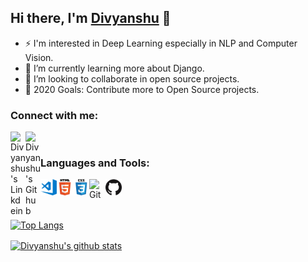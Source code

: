 ## Hi there, I'm [Divyanshu](https://www.linkedin.com/in/divyanshu-bargali-974401175/) 👋

- :zap: I'm interested in Deep Learning especially in NLP and Computer Vision.
- 🌱 I’m currently learning more about Django.
- 👯 I’m looking to collaborate in open source projects.
- 🥅 2020 Goals: Contribute more to Open Source projects.


### Connect with me:

<a href="https://www.linkedin.com/in/divyanshu-bargali-974401175/">
  <img align="left" alt="Divyanshu's Linkdein" width="24px" src="https://cdn.jsdelivr.net/npm/simple-icons@v3/icons/linkedin.svg" />
</a> 
<a href="https://github.com/div-bargali">
  <img align="left" alt="Divyanshu's Github" width="24px" src="https://cdn.jsdelivr.net/npm/simple-icons@v3/icons/github.svg" />
</a>

<br />

### Languages and Tools:

<img align="left" alt="Visual Studio Code" width="26px" src="https://raw.githubusercontent.com/github/explore/80688e429a7d4ef2fca1e82350fe8e3517d3494d/topics/visual-studio-code/visual-studio-code.png" />
<img align="left" alt="" width="26px" src="https://cdn.jsdelivr.net/npm/simple-icons@v3/icons/tensorflow.svg" />
<img align="left" alt="" width="26px" src="https://cdn.jsdelivr.net/npm/simple-icons@v3/icons/keras.svg" />
<img align="left" alt="" width="26px" src="https://cdn.jsdelivr.net/npm/simple-icons@v3/icons/django.svg" />
<img align="left" alt="HTML5" width="26px" src="https://raw.githubusercontent.com/github/explore/80688e429a7d4ef2fca1e82350fe8e3517d3494d/topics/html/html.png" />
<img align="left" alt="CSS3" width="26px" src="https://raw.githubusercontent.com/github/explore/80688e429a7d4ef2fca1e82350fe8e3517d3494d/topics/css/css.png" />
<img align="left" alt="Git" width="26px" src="https://cdn.jsdelivr.net/npm/simple-icons@v3/icons/git.svg" />
<img align="left" alt="GitHub" width="26px" src="https://raw.githubusercontent.com/github/explore/78df643247d429f6cc873026c0622819ad797942/topics/github/github.png" />


<br />
<br />
<br>

[![Top Langs](https://github-readme-stats.vercel.app/api/top-langs/?username=div-bargali&layout=compact&exclude_repo=Neural-Style-Transfer-with-TensorFlow-2,Data-Strucures-and-Algorithms)](https://github.com/div-bargali)

<a href="https://github.com/div-bargali">
 <img align="center" src="https://github-readme-stats.vercel.app/api?username=div-bargali&show_icons=true&theme=light&line_height=27" alt="Divyanshu's github stats"/>
</a>
